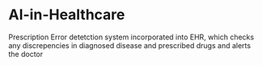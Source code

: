 # AI-in-Healthcare
Prescription Error detetction system incorporated into EHR, which checks any discrepencies in diagnosed disease and prescribed drugs and alerts the doctor

